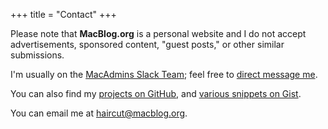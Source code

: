 +++
title = "Contact"
+++

Please note that **MacBlog.org** is a personal website and I do not accept advertisements, sponsored content, "guest posts," or other similar submissions. 

I'm usually on the [MacAdmins Slack Team][macslack]; feel free to [direct message me][slackdm].

You can also find my [projects on GitHub][github], and [various snippets on Gist][gist].

You can email me at [haircut@macblog.org][email].

[macslack]: <https://macadmins.org>
[slackdm]: <https://macadmins.slack.com/messages/D1KK1H0PR/team/U0DH2V3PE/>
[github]: <https://github.com/haircut>
[gist]: <https://gist.github.com/haircut>
[email]: <mailto:haircut@macblog.org>
